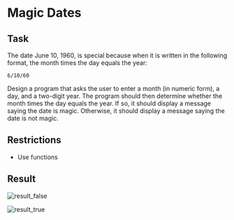# Magic Dates

## Task

The date June 10, 1960, is special because when it is written in the following format, the month times the day equals the year:

`6/10/60`

Design a program that asks the user to enter a month (in numeric form), a day, and a two-digit year. The program should then determine whether the month times the day equals the year. If so, it should display a message saying the date is magic. Otherwise, it should display a message saying the date is not magic.

## Restrictions

- Use functions

## Result

![result_false](https://user-images.githubusercontent.com/38757664/200111501-a9b20162-cb2f-48fc-8be7-1c16d759763b.png)

![result_true](https://user-images.githubusercontent.com/38757664/200111502-0b094899-e9a5-4023-a20d-baf8985e4bce.png)
